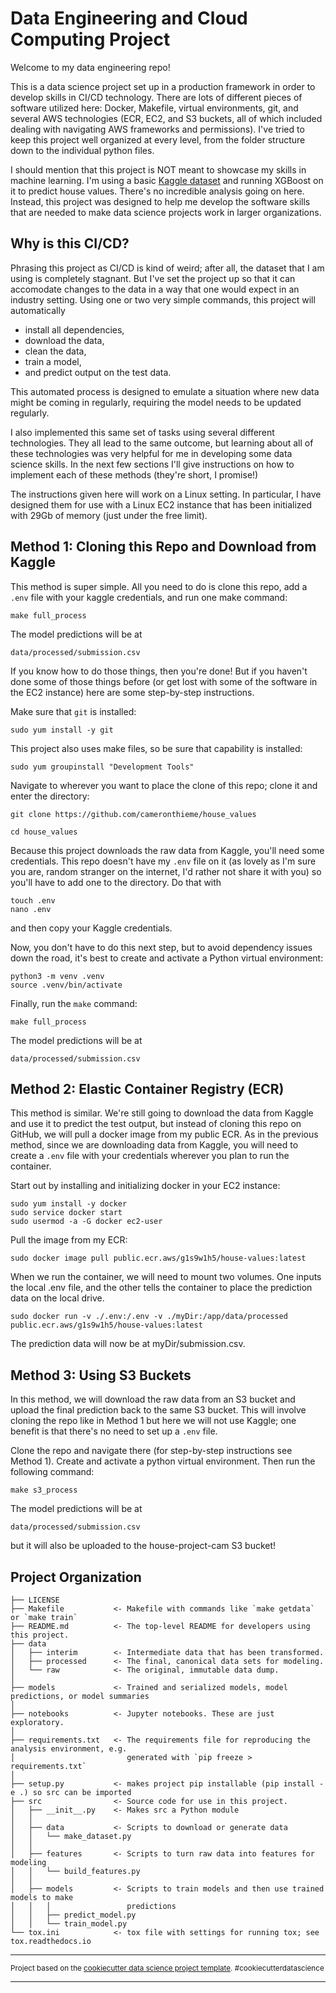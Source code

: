 Data Engineering and Cloud Computing Project
==============================

Welcome to my data engineering repo! 

This is a data science project set up in a production framework in order to develop skills in CI/CD technology. There are lots of different pieces of software utilized here: Docker, Makefile, virtual environments, git, and several AWS technologies (ECR, EC2, and S3 buckets, all of which included dealing with navigating AWS frameworks and permissions).  I've tried to keep this project well organized at every level, from the folder structure down to the individual python files.

I should mention that this project is NOT meant to showcase my skills in machine learning.  I'm using a basic <a target="_blank" href="https://www.kaggle.com/c/house-prices-advanced-regression-techniques">Kaggle dataset</a> and running XGBoost on it to predict house values. There's no incredible analysis going on here. Instead, this project was designed to help me develop the software skills that are needed to make data science projects work in larger organizations. 

## Why is this CI/CD?

Phrasing this project as CI/CD is kind of weird; after all, the dataset that I am using is completely stagnant.  But I've set the project up so that it can accomodate changes to the data in a way that one would expect in an industry setting.  Using one or two very simple commands, this project will automatically 
* install all dependencies,
* download the data,
* clean the data,
* train a model,
* and predict output on the test data. 

This automated process is designed to emulate a situation where new data might be coming in regularly, requiring the model needs to be updated regularly. 

I also implemented this same set of tasks using several different technologies. They all lead to the same outcome, but learning about all of these technologies was very helpful for me in developing some data science skills. In the next few sections I'll give instructions on how to implement each of these methods (they're short, I promise!)

The instructions given here will work on a Linux setting. In particular, I have designed them for use with a Linux EC2 instance that has been initialized with 29Gb of memory (just under the free limit).  

## Method 1: Cloning this Repo and Download from Kaggle

This method is super simple. All you need to do is clone this repo, add a `.env` file with your kaggle credentials,  and run one make command:
```
make full_process
```
The model predictions will be at
```
data/processed/submission.csv
```
 If you know how to do those things, then you're done! But if you haven't done some of those things before (or get lost with some of the software in the EC2 instance) here are some step-by-step instructions.  

Make sure that `git` is installed:
```
sudo yum install -y git
```
This project also uses make files, so be sure that capability is installed:
```
sudo yum groupinstall "Development Tools"
```
Navigate to wherever you want to place the clone of this repo; clone it and enter the directory:
```
git clone https://github.com/cameronthieme/house_values

cd house_values 
```
Because this project downloads the raw data from Kaggle, you'll need some credentials.  This repo doesn't have my `.env` file on it (as lovely as I'm sure you are, random stranger on the internet, I'd rather not share it with you) so you'll have to add one to the directory.  Do that with 
```
touch .env
nano .env
```
and then copy your Kaggle credentials.

Now, you don't have to do this next step, but to avoid dependency issues down the road, it's best to create and activate a Python virtual environment:
```
python3 -m venv .venv
source .venv/bin/activate
```
Finally, run the `make` command:
```
make full_process
```
The model predictions will be at
```
data/processed/submission.csv
```

## Method 2: Elastic Container Registry (ECR)

This method is similar.  We're still going to download the data from Kaggle and use it to predict the test output, but instead of cloning this repo on GitHub, we will pull a docker image from my public ECR. As in the previous method, since we are downloading data from Kaggle, you will need to create a `.env` file with your credentials wherever you plan to run the container.  

Start out by installing and initializing docker in your EC2 instance:
```
sudo yum install -y docker
sudo service docker start
sudo usermod -a -G docker ec2-user
```
Pull the image from my ECR:
```
sudo docker image pull public.ecr.aws/g1s9w1h5/house-values:latest
```
When we run the container, we will need to mount two volumes.  One inputs the local .env file, and the other tells the container to place the prediction data on the local drive.  
```
sudo docker run -v ./.env:/.env -v ./myDir:/app/data/processed public.ecr.aws/g1s9w1h5/house-values:latest
```
The prediction data will now be at myDir/submission.csv.

## Method 3: Using S3 Buckets

In this method, we will download the raw data from an S3 bucket and upload the final prediction back to the same S3 bucket. This will involve cloning the repo like in Method 1 but here we will not use Kaggle; one benefit is that there's no need to set up a `.env` file.

<!-- To start, make sure that the EC2 instance that you're running on has been given permissions to access S3 buckets.  This can be done when initializing the EC2 instance under "Advanced Details" and "Select IAM Instance Profile".  Set use case to "EC2" and Permission Policies to "AmazonS3FullAccess". -->

Clone the repo and navigate there (for step-by-step instructions see Method 1).  Create and activate a python virtual environment.  Then run the following command:
```
make s3_process
```
The model predictions will be at
```
data/processed/submission.csv
```
but it will also be uploaded to the house-project-cam S3 bucket!

Project Organization
------------

    ├── LICENSE
    ├── Makefile           <- Makefile with commands like `make getdata` or `make train`
    ├── README.md          <- The top-level README for developers using this project.
    ├── data
    │   ├── interim        <- Intermediate data that has been transformed.
    │   ├── processed      <- The final, canonical data sets for modeling.
    │   └── raw            <- The original, immutable data dump.
    │
    ├── models             <- Trained and serialized models, model predictions, or model summaries
    │
    ├── notebooks          <- Jupyter notebooks. These are just exploratory.
    │
    ├── requirements.txt   <- The requirements file for reproducing the analysis environment, e.g.
    │                         generated with `pip freeze > requirements.txt`
    │
    ├── setup.py           <- makes project pip installable (pip install -e .) so src can be imported
    ├── src                <- Source code for use in this project.
    │   ├── __init__.py    <- Makes src a Python module
    │   │
    │   ├── data           <- Scripts to download or generate data
    │   │   └── make_dataset.py
    │   │
    │   ├── features       <- Scripts to turn raw data into features for modeling
    │   │   └── build_features.py
    │   │
    │   ├── models         <- Scripts to train models and then use trained models to make
    │   │   │                 predictions
    │   │   ├── predict_model.py
    │   │   └── train_model.py
    └── tox.ini            <- tox file with settings for running tox; see tox.readthedocs.io


--------

<p><small>Project based on the <a target="_blank" href="https://drivendata.github.io/cookiecutter-data-science/">cookiecutter data science project template</a>. #cookiecutterdatascience</small></p>


----------------------------------------------------------------------------------